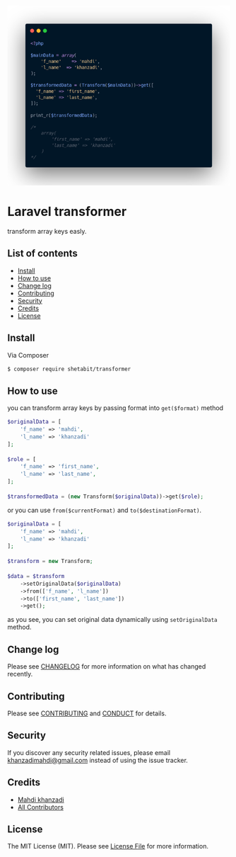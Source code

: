 
<p align="center">
    <img src="resources/images/sample-code.png?raw=true">
</p>



# Laravel transformer

transform array keys easly.

## List of contents

- [Install](#install)
- [How to use](#how-to-use)
- [Change log](#change-log)
- [Contributing](#contributing)
- [Security](#security)
- [Credits](#credits)
- [License](#license)

## Install

Via Composer

```bash
$ composer require shetabit/transformer
```
## How to use

you can transform array keys by passing format into `get($format)` method

```php
$originalData = [
    'f_name' => 'mahdi',
    'l_name' => 'khanzadi'
];

$role = [
    'f_name' => 'first_name',
    'l_name' => 'last_name',
];

$transformedData = (new Transform($originalData))->get($role);
```

or you can use `from($currentFormat)` and `to($destinationFormat)`.

```php
$originalData = [
    'f_name' => 'mahdi',
    'l_name' => 'khanzadi'
];

$transform = new Transform;

$data = $transform
    ->setOriginalData($originalData)
    ->from(['f_name', 'l_name'])
    ->to(['first_name', 'last_name'])
    ->get();
```

as you see, you can set original data dynamically using `setOriginalData` method.

## Change log

Please see [CHANGELOG](CHANGELOG.md) for more information on what has changed recently.

## Contributing

Please see [CONTRIBUTING](CONTRIBUTING.md) and [CONDUCT](CONDUCT.md) for details.

## Security

If you discover any security related issues, please email khanzadimahdi@gmail.com instead of using the issue tracker.

## Credits

- [Mahdi khanzadi][link-author]
- [All Contributors][link-contributors]

## License

The MIT License (MIT). Please see [License File](LICENSE.md) for more information.

[link-packagist]: https://packagist.org/packages/shetabit/transformer
[link-code-quality]: https://scrutinizer-ci.com/g/shetabit/transformer
[link-author]: https://github.com/khanzadimahdi
[link-contributors]: ../../contributors
